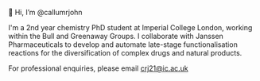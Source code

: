 👋 Hi, I’m @callumrjohn

I'm a 2nd year chemistry PhD student at Imperial College London, working within the Bull and Greenaway Groups.
I collaborate with Janssen Pharmaceuticals to develop and automate late-stage functionalisation reactions for the diversification of complex drugs and natural products. 

For professional enquiries, please email crj21@ic.ac.uk
